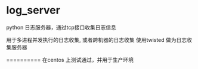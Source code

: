 log_server
==========

python 日志服务器，通过tcp接口收集日志信息

用于多进程并发执行的日志收集, 或者跨机器的日志收集
使用twisted 做为日志收集服务器

==========
在centos 上测试通过，并用于生产环境
